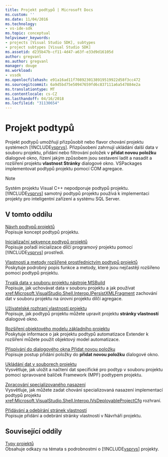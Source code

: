 ```yaml
---
title: Projekt podtypů | Microsoft Docs
ms.custom: ''
ms.date: 11/04/2016
ms.technology:
- vs-ide-sdk
ms.topic: conceptual
helpviewer_keywords:
- projects [Visual Studio SDK], subtypes
- project subtypes [Visual Studio SDK]
ms.assetid: d235b47b-cf11-4d47-a63f-e33d9d16105d
author: gregvanl
ms.author: gregvanl
manager: douge
ms.workload:
- vssdk
ms.openlocfilehash: e91a16ad11f7089230138919519922d58f3cc472
ms.sourcegitcommit: 6a9d5bd75e50947659fd6c837111a6a547884e2a
ms.translationtype: MT
ms.contentlocale: cs-CZ
ms.lasthandoff: 04/16/2018
ms.locfileid: "31130654"
---
```

# <a name="project-subtypes"></a>Projekt podtypů
Projekt podtypů umožňují přizpůsobit nebo flavor chování projektu systémech [!INCLUDE[vsprvs](../../code-quality/includes/vsprvs_md.md)]. Přizpůsobení zahrnují ukládání další data v souboru projektu, přidání nebo filtrování položek v **přidat novou položku** dialogové okno, řízení jakým způsobem jsou sestavení ladit a nasadit a rozšíření projektu **vlastnost Stránky** dialogové okno. VSPackages implementovat podtypů projektu pomocí COM agregace.  
  
> [!NOTE]
>  Systém projektu Visual C++ nepodporuje podtypů projektu. [!INCLUDE[vsprvs](../../code-quality/includes/vsprvs_md.md)] samotný podtypů projektu používá k implementaci projekty pro inteligentní zařízení a systému SQL Server.  
  
## <a name="in-this-section"></a>V tomto oddílu  
 [Návrh podtypů projektů](../../extensibility/internals/project-subtypes-design.md)  
 Popisuje koncept podtypů projektu.  
  
 [Inicializační sekvence podtypů projektů](../../extensibility/internals/initialization-sequence-of-project-subtypes.md)  
 Popisuje pořadí inicializace dílčí programový projektu pomocí [!INCLUDE[vsprvs](../../code-quality/includes/vsprvs_md.md)] prostředí.  
  
 [Vlastnosti a metody rozšířené prostřednictvím podtypů projektů](../../extensibility/internals/properties-and-methods-extended-by-project-subtypes.md)  
 Poskytuje podrobný popis funkce a metody, které jsou nejčastěji rozšířeno pomocí podtypů projektu.  
  
 [Trvalá data v souboru projektu nástroje MSBuild](../../extensibility/internals/persisting-data-in-the-msbuild-project-file.md)  
 Popisuje, jak uchovávat data v souboru projektu a jak používat <xref:Microsoft.VisualStudio.Shell.Interop.IPersistXMLFragment> zachování dat v souboru projektu na úrovni projektu dílčí agregace.  
  
 [Uživatelské rozhraní vlastností projektu](../../extensibility/internals/project-property-user-interface.md)  
 Popisuje, jak podtypů projektu můžete upravit projektu **stránky vlastností** dialogové okno.  
  
 [Rozšíření objektového modelu základního projektu](../../extensibility/internals/extending-the-object-model-of-the-base-project.md)  
 Poskytuje informace o jak projektu podtypů automatizace Extender k rozšíření můžete použít objektový model automatizace.  
  
 [Přispívání do dialogového okna Přidat novou položku](../../extensibility/internals/contributing-to-the-add-new-item-dialog-box.md)  
 Popisuje postup přidání položky do **přidat novou položku** dialogové okno.  
  
 [Ukládání dat v souborech projektu](../../extensibility/saving-data-in-project-files.md)  
 Vysvětluje, jak uložit a načtení dat specifické pro podtyp v souboru projektu pomocí spravované balíček Framework (MPF) podtypem projektu.  
  
 [Zpracování specializovaného nasazení](../../extensibility/internals/handling-specialized-deployment.md)  
 Vysvětluje, jak můžete zadat chování specializovaná nasazení implementací podtypů projektu <xref:Microsoft.VisualStudio.Shell.Interop.IVsDeployableProjectCfg> rozhraní.  
  
 [Přidávání a odebírání stránek vlastností](../../extensibility/adding-and-removing-property-pages.md)  
 Popisuje přidání a odebrání stránky vlastností v Návrháři projektu.  
  
## <a name="related-sections"></a>Související oddíly  
 [Typy projektů](../../extensibility/internals/project-types.md)  
 Obsahuje odkazy na témata s podrobnostmi o [!INCLUDE[vsprvs](../../code-quality/includes/vsprvs_md.md)] projekty.